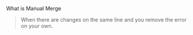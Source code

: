 What is Manual Merge
> When there are changes on the same line and you remove the error on your own.